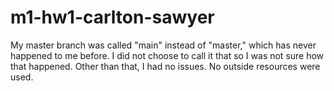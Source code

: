 # m1-hw1-carlton-sawyer
My master branch was called "main" instead of "master," which has never happened to me before. I did not choose to call it that so I was not sure how that happened. Other than that, I had no issues.
No outside resources were used.
